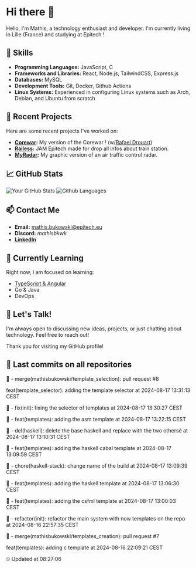 # Hi there 👋

Hello, I'm Mathis, a technology enthusiast and developer. 
I'm currently living in Lille (France) and studying at Epitech !

## 🌟 Skills
- **Programming Languages:** JavaScript, C
- **Frameworks and Libraries:** React, Node.js, TailwindCSS, Express.js
- **Databases:** MySQL
- **Development Tools:** Git, Docker, Github Actions
- **Linux Systems:** Experienced in configuring Linux systems such as Arch, Debian, and Ubuntu from scratch

## 🔭 Recent Projects
Here are some recent projects I've worked on:
- **[Corewar](https://github.com/mathisbukowski/Corewar):** My version of the Corewar ! (w/[Rafael Drouart](https://github.com/rafaeldrouart))
- **[Railess](https://github.com/mathisbukowski/Railess):** JAM Epitech made for drop all infos about train station.
- **[MyRadar](https://github.com/mathisbukowski/MyRadar):** My graphic version of an air traffic control radar.

## 📈 GitHub Stats
![Your GitHub Stats](https://github-readme-stats.vercel.app/api?username=mathisbukowski&show_icons=true&theme=radical&v=1)
![Github Languages](https://github-readme-stats.vercel.app/api/top-langs?username=mathisbukowski&layout=compact&show_icons=true&theme=radical&v=1)


## 📫 Contact Me
- **Email:** [mathis.bukowski@epitech.eu](mailto:mathis.bukowski@epitech.eu)
- **Discord:** _mathisbkwk_
- **[LinkedIn](https://www.linkedin.com/in/mathisbukowski/)**

## 🌱 Currently Learning
Right now, I am focused on learning:
- [TypeScript & Angular](https://github.com/mathisbukowski/INN-ANGULAR)
- Go & Java
- DevOps

## 💬 Let's Talk!
I'm always open to discussing new ideas, projects, or just chatting about technology. Feel free to reach out!

Thank you for visiting my GitHub profile!


















































































































## 🚦 Last commits on all repositories


🔸 - merge(mathisbukowski/template_selection): pull request #8

feat(template_selector): adding the template selector at 2024-08-17 13:31:13 CEST

🔸 - fix(init): fixing the selector of templates at 2024-08-17 13:30:27 CEST

🔸 - feat(templates): adding the asm template at 2024-08-17 13:22:15 CEST

🔸 - del(haskell): delete the base haskell and replace with the two othersé at 2024-08-17 13:10:31 CEST

🔸 - feat(templates): adding the haskell cabal template at 2024-08-17 13:09:59 CEST

🔸 - chore(haskell-stack): change name of the build at 2024-08-17 13:09:39 CEST

🔸 - feat(templates): adding the haskell template at 2024-08-17 13:06:30 CEST

🔸 - feat(templates): adding the csfml template at 2024-08-17 13:00:03 CEST

🔸 - refactor(init): refactor the main system with now templates on the repo at 2024-08-16 22:57:35 CEST

🔸 - merge(mathisbukowski/templates_creation): pull request #7

feat(templates): adding c template at 2024-08-16 22:09:21 CEST


⏲ Updated at 08:27:06